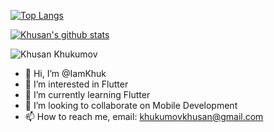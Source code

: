 
[website]: https://github.com/IamKhuk
[![Top Langs](https://github-readme-stats.vercel.app/api/top-langs/?username=IamKhuk&layout=compact&theme=radical&title_color=0366d6)](https://github.com/IamKhuk/IamKhuk/edit/main/README.md)

[![Khusan's github stats](https://github-readme-stats.vercel.app/api?username=IamKhuk&count_private=true&include_all_commits&show_icons=true&theme=radical&title_color=0366d6)](https://github.com/anuraghazra/github-readme-stats)

<p align="left"> <img src="https://komarev.com/ghpvc/?username=IamKhuk&color=brightgreen" alt="Khusan Khukumov"/> </p>

- 👋 Hi, I’m @IamKhuk
- 👀 I’m interested in Flutter
- 🌱 I’m currently learning Flutter
- 💞️ I’m looking to collaborate on Mobile Development
- 📫 How to reach me, email: khukumovkhusan@gmail.com

<!---
IamKhuk/IamKhuk is a ✨ special ✨ repository because its `README.md` (this file) appears on your GitHub profile.
You can click the Preview link to take a look at your changes.
--->
